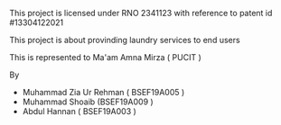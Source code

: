 This project is licensed under RNO 2341123 with reference to patent id #13304122021

This project is about provinding laundry services to end users

This is represented to Ma'am Amna Mirza ( PUCIT )

By 

- Muhammad Zia Ur Rehman ( BSEF19A005 )
- Muhammad Shoaib (BSEF19A009 )
- Abdul Hannan ( BSEF19A003 )

